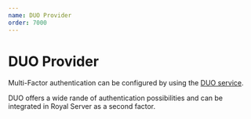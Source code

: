 ```yaml
---
name: DUO Provider
order: 7000
---
```


# DUO Provider

Multi-Factor authentication can be configured by using the [DUO service](https://duo.com/).

DUO offers a wide rande of authentication possibilities and can be integrated in Royal Server as a second factor.
